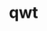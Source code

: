 ---
title: "qwt"
layout: cache
categories: [package, develop]
meta: {"versions": ["6.1.6"], "compilers": ["gcc@=11.1.0"], "oss": ["ubuntu20.04"], "platforms": ["linux"], "targets": ["x86_64_v3"], "stacks": ["data-vis-sdk", "root"], "num_specs": 11, "num_specs_by_stack": {"root": 11, "data-vis-sdk": 11}}
spec_details: [{"hash": "yih4nme5e7f2ekvjie7cwzsk5hl2fh63", "compiler": "gcc@=11.1.0", "versions": ["6.1.6"], "os": "ubuntu20.04", "platform": "linux", "target": "x86_64_v3", "variants": ["build_system=qmake", "~designer", "+opengl", "patches=73df727"], "stacks": ["root", "data-vis-sdk"], "size": "-", "tarball": "https://binaries.spack.io/develop/build_cache/linux-ubuntu20.04-x86_64_v3/gcc-11.1.0/qwt-6.1.6/linux-ubuntu20.04-x86_64_v3-gcc-11.1.0-qwt-6.1.6-yih4nme5e7f2ekvjie7cwzsk5hl2fh63.spack"}, {"hash": "m74vnavovadfx32lruzwnk7dkxmuppst", "compiler": "gcc@=11.1.0", "versions": ["6.1.6"], "os": "ubuntu20.04", "platform": "linux", "target": "x86_64_v3", "variants": ["build_system=qmake", "~designer", "+opengl", "patches=73df727"], "stacks": ["root", "data-vis-sdk"], "size": "-", "tarball": "https://binaries.spack.io/develop/build_cache/linux-ubuntu20.04-x86_64_v3/gcc-11.1.0/qwt-6.1.6/linux-ubuntu20.04-x86_64_v3-gcc-11.1.0-qwt-6.1.6-m74vnavovadfx32lruzwnk7dkxmuppst.spack"}, {"hash": "6aofc3lyqhqbkxjcqusaiuux5ci62yfs", "compiler": "gcc@=11.1.0", "versions": ["6.1.6"], "os": "ubuntu20.04", "platform": "linux", "target": "x86_64_v3", "variants": ["build_system=qmake", "~designer", "+opengl", "patches=73df727"], "stacks": ["root", "data-vis-sdk"], "size": "-", "tarball": "https://binaries.spack.io/develop/build_cache/linux-ubuntu20.04-x86_64_v3/gcc-11.1.0/qwt-6.1.6/linux-ubuntu20.04-x86_64_v3-gcc-11.1.0-qwt-6.1.6-6aofc3lyqhqbkxjcqusaiuux5ci62yfs.spack"}, {"hash": "yavwxr4xmqcjolajwhjokapgj76cchw2", "compiler": "gcc@=11.1.0", "versions": ["6.1.6"], "os": "ubuntu20.04", "platform": "linux", "target": "x86_64_v3", "variants": ["build_system=qmake", "~designer", "+opengl", "patches=73df727"], "stacks": ["root", "data-vis-sdk"], "size": "-", "tarball": "https://binaries.spack.io/develop/build_cache/linux-ubuntu20.04-x86_64_v3/gcc-11.1.0/qwt-6.1.6/linux-ubuntu20.04-x86_64_v3-gcc-11.1.0-qwt-6.1.6-yavwxr4xmqcjolajwhjokapgj76cchw2.spack"}, {"hash": "oh4iivlhg73mso2hvwvely6ys3llnk24", "compiler": "gcc@=11.1.0", "versions": ["6.1.6"], "os": "ubuntu20.04", "platform": "linux", "target": "x86_64_v3", "variants": ["build_system=qmake", "~designer", "+opengl", "patches=73df727"], "stacks": ["root", "data-vis-sdk"], "size": "-", "tarball": "https://binaries.spack.io/develop/build_cache/linux-ubuntu20.04-x86_64_v3/gcc-11.1.0/qwt-6.1.6/linux-ubuntu20.04-x86_64_v3-gcc-11.1.0-qwt-6.1.6-oh4iivlhg73mso2hvwvely6ys3llnk24.spack"}, {"hash": "hhjx6tjqbo4lhnkxkee3rmou7pplsy3h", "compiler": "gcc@=11.1.0", "versions": ["6.1.6"], "os": "ubuntu20.04", "platform": "linux", "target": "x86_64_v3", "variants": ["build_system=qmake", "~designer", "+opengl", "patches=73df727"], "stacks": ["root", "data-vis-sdk"], "size": "-", "tarball": "https://binaries.spack.io/develop/build_cache/linux-ubuntu20.04-x86_64_v3/gcc-11.1.0/qwt-6.1.6/linux-ubuntu20.04-x86_64_v3-gcc-11.1.0-qwt-6.1.6-hhjx6tjqbo4lhnkxkee3rmou7pplsy3h.spack"}, {"hash": "wpl4f6gdbs3ioxp5ezuhat3mnfmmwsew", "compiler": "gcc@=11.1.0", "versions": ["6.1.6"], "os": "ubuntu20.04", "platform": "linux", "target": "x86_64_v3", "variants": ["build_system=qmake", "~designer", "+opengl", "patches=73df727"], "stacks": ["root", "data-vis-sdk"], "size": "-", "tarball": "https://binaries.spack.io/develop/build_cache/linux-ubuntu20.04-x86_64_v3/gcc-11.1.0/qwt-6.1.6/linux-ubuntu20.04-x86_64_v3-gcc-11.1.0-qwt-6.1.6-wpl4f6gdbs3ioxp5ezuhat3mnfmmwsew.spack"}, {"hash": "33ydtodi3ts25zcfr7bzbqkek5tix6fl", "compiler": "gcc@=11.1.0", "versions": ["6.1.6"], "os": "ubuntu20.04", "platform": "linux", "target": "x86_64_v3", "variants": ["build_system=qmake", "~designer", "+opengl", "patches=73df727"], "stacks": ["root", "data-vis-sdk"], "size": "-", "tarball": "https://binaries.spack.io/develop/build_cache/linux-ubuntu20.04-x86_64_v3/gcc-11.1.0/qwt-6.1.6/linux-ubuntu20.04-x86_64_v3-gcc-11.1.0-qwt-6.1.6-33ydtodi3ts25zcfr7bzbqkek5tix6fl.spack"}, {"hash": "vxc6b6ajqdpceoadgjplftwmudtar5zj", "compiler": "gcc@=11.1.0", "versions": ["6.1.6"], "os": "ubuntu20.04", "platform": "linux", "target": "x86_64_v3", "variants": ["build_system=qmake", "~designer", "+opengl", "patches=73df727"], "stacks": ["root", "data-vis-sdk"], "size": "-", "tarball": "https://binaries.spack.io/develop/build_cache/linux-ubuntu20.04-x86_64_v3/gcc-11.1.0/qwt-6.1.6/linux-ubuntu20.04-x86_64_v3-gcc-11.1.0-qwt-6.1.6-vxc6b6ajqdpceoadgjplftwmudtar5zj.spack"}, {"hash": "yqaf6vwt7b6i6lxby722zl3nqigt4q4z", "compiler": "gcc@=11.1.0", "versions": ["6.1.6"], "os": "ubuntu20.04", "platform": "linux", "target": "x86_64_v3", "variants": ["build_system=qmake", "~designer", "+opengl", "patches=73df727"], "stacks": ["root", "data-vis-sdk"], "size": "-", "tarball": "https://binaries.spack.io/develop/build_cache/linux-ubuntu20.04-x86_64_v3/gcc-11.1.0/qwt-6.1.6/linux-ubuntu20.04-x86_64_v3-gcc-11.1.0-qwt-6.1.6-yqaf6vwt7b6i6lxby722zl3nqigt4q4z.spack"}, {"hash": "2crsoaum6umpiwveembxzy43dphj7aqt", "compiler": "gcc@=11.1.0", "versions": ["6.1.6"], "os": "ubuntu20.04", "platform": "linux", "target": "x86_64_v3", "variants": ["build_system=qmake", "~designer", "+opengl", "patches=73df727"], "stacks": ["root", "data-vis-sdk"], "size": "-", "tarball": "https://binaries.spack.io/develop/build_cache/linux-ubuntu20.04-x86_64_v3/gcc-11.1.0/qwt-6.1.6/linux-ubuntu20.04-x86_64_v3-gcc-11.1.0-qwt-6.1.6-2crsoaum6umpiwveembxzy43dphj7aqt.spack"}]
---